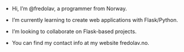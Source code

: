 - Hi, I’m @fredolav, a programmer from Norway.

- I’m currently learning to create web applications with Flask/Python.

- I’m looking to collaborate on Flask-based projects.

- You can find my contact info at my website fredolav.no.

<!---
fredolav/fredolav is a ✨ special ✨ repository because its `README.md` (this file) appears on your GitHub profile.
You can click the Preview link to take a look at your changes.
--->
